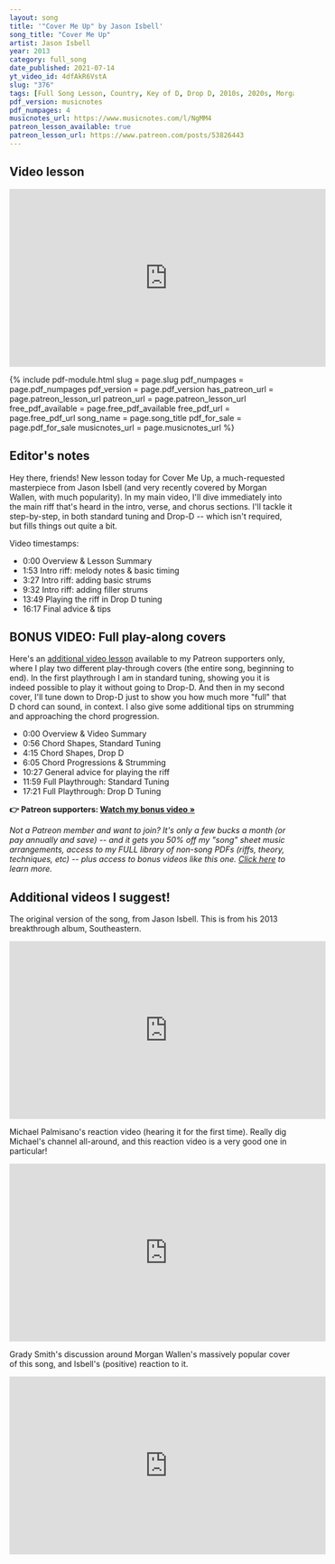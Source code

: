 ```yaml
---
layout: song
title: '"Cover Me Up" by Jason Isbell'
song_title: "Cover Me Up"
artist: Jason Isbell
year: 2013
category: full_song
date_published: 2021-07-14
yt_video_id: 4dfAkR6VstA
slug: "376"
tags: [Full Song Lesson, Country, Key of D, Drop D, 2010s, 2020s, Morgan Wallen]
pdf_version: musicnotes
pdf_numpages: 4
musicnotes_url: https://www.musicnotes.com/l/NgMM4
patreon_lesson_available: true
patreon_lesson_url: https://www.patreon.com/posts/53826443
---
```


## Video lesson

<iframe width="560" height="315" src="https://www.youtube.com/embed/4dfAkR6VstA" frameborder="0" allow="accelerometer; autoplay; encrypted-media; gyroscope; picture-in-picture" allowfullscreen></iframe>

{% include pdf-module.html slug = page.slug pdf_numpages = page.pdf_numpages pdf_version = page.pdf_version has_patreon_url = page.patreon_lesson_url patreon_url = page.patreon_lesson_url free_pdf_available = page.free_pdf_available free_pdf_url = page.free_pdf_url song_name = page.song_title pdf_for_sale = page.pdf_for_sale musicnotes_url = page.musicnotes_url %}


## Editor's notes

Hey there, friends! New lesson today for Cover Me Up, a much-requested masterpiece from Jason Isbell (and very recently covered by Morgan Wallen, with much popularity). In my main video, I'll dive immediately into the main riff that's heard in the intro, verse, and chorus sections. I'll tackle it step-by-step, in both standard tuning and Drop-D -- which isn't required, but fills things out quite a bit.

Video timestamps:

- 0:00 Overview & Lesson Summary
- 1:53 Intro riff: melody notes & basic timing
- 3:27 Intro riff: adding basic strums
- 9:32 Intro riff: adding filler strums
- 13:49 Playing the riff in Drop D tuning
- 16:17 Final advice & tips

## BONUS VIDEO: Full play-along covers

Here's an [additional video lesson]({{page.patreon_lesson_url}}) available to my Patreon supporters only, where I play two different play-through covers (the entire song, beginning to end). In the first playthrough I am in standard tuning, showing you it is indeed possible to play it without going to Drop-D. And then in my second cover, I'll tune down to Drop-D just to show you how much more "full" that D chord can sound, in context. I also give some additional tips on strumming and approaching the chord progression.

- 0:00 Overview & Video Summary
- 0:56 Chord Shapes, Standard Tuning
- 4:15 Chord Shapes, Drop D
- 6:05 Chord Progressions & Strumming
- 10:27 General advice for playing the riff
- 11:59 Full Playthrough: Standard Tuning
- 17:21 Full Playthrough: Drop D Tuning

<strong>👉 Patreon supporters: [Watch my bonus video »]({{page.patreon_lesson_url}})</strong>

<em>Not a Patreon member and want to join? It's only a few bucks a month (or pay annually and save) -- and it gets you 50% off my "song" sheet music arrangements, access to my FULL library of non-song PDFs (riffs, theory, techniques, etc) -- plus access to bonus videos like this one. [Click here](http://patreon.com/songnotes/) to learn more.</em>

## Additional videos I suggest!

The original version of the song, from Jason Isbell. This is from his 2013 breakthrough album, Southeastern.

<iframe width="560" height="315" src="https://www.youtube.com/embed/WdwnGG29Upw" frameborder="0" allow="accelerometer; autoplay; encrypted-media; gyroscope; picture-in-picture" allowfullscreen></iframe>

Michael Palmisano's reaction video (hearing it for the first time). Really dig Michael's channel all-around, and this reaction video is a very good one in particular!

<iframe width="560" height="315" src="https://www.youtube.com/embed/IP9M4VPyxiQ" frameborder="0" allow="accelerometer; autoplay; encrypted-media; gyroscope; picture-in-picture" allowfullscreen></iframe>

Grady Smith's discussion around Morgan Wallen's massively popular cover of this song, and Isbell's (positive) reaction to it.

<iframe width="560" height="315" src="https://www.youtube.com/embed/NAIAededLio" frameborder="0" allow="accelerometer; autoplay; encrypted-media; gyroscope; picture-in-picture" allowfullscreen></iframe>
